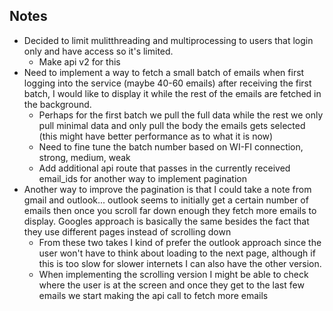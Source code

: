 ## Notes

* Decided to limit mulitthreading and multiprocessing to users that login only and have access so it's limited. 
  * Make api v2 for this
* Need to implement a way to fetch a small batch of emails when first logging into the service (maybe 40-60 emails) 
after receiving the first batch, I would like to display it while the rest of the emails are fetched in the background.
    * Perhaps for the first batch we pull the full data while the rest we only pull minimal data and only pull the body 
  the emails gets selected (this might have better performance as to what it is now)
    * Need to fine tune the batch number based on WI-FI connection, strong, medium, weak
    * Add additional api route that passes in the currently received email_ids for another way to implement pagination
* Another way to improve the pagination is that I could take a note from gmail and outlook... outlook seems to
  initially get a certain number of emails then once you scroll far down enough they fetch more emails to display.
  Googles approach is basically the same besides the fact that they use different pages instead of scrolling down
  * From these two takes I kind of prefer the outlook approach since the user won't have to think about loading
  to the next page, although if this is too slow for slower internets I can also have the other version.
  * When implementing the scrolling version I might be able to check where the user is at the screen and once they get
  to the last few emails we start making the api call to fetch more emails 


